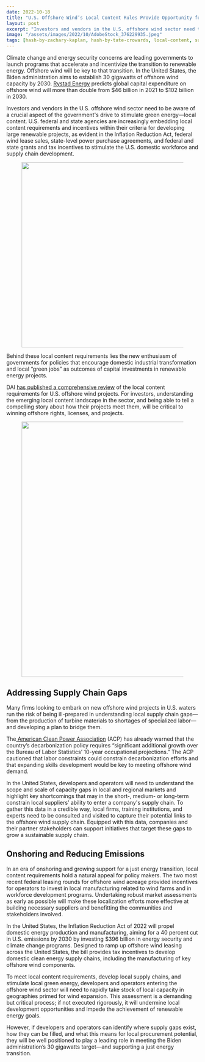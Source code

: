 ```yaml
---
date: 2022-10-18
title: "U.S. Offshore Wind’s Local Content Rules Provide Opportunity for Investors"
layout: post
excerpt: "Investors and vendors in the U.S. offshore wind sector need to be aware of a crucial aspect of the government's drive to stimulate green energy—local content."
image: "/assets/images/2022/10/AdobeStock_376229935.jpeg"
tags: [hash-by-zachary-kaplan, hash-by-tate-crowards, local-content, sustainable-business, climate, hash-featured, hash-developments]
---
```

<p>Climate change and energy security concerns are leading governments to launch programs that accelerate and incentivize the transition to renewable energy. Offshore wind will be key to that transition. In the United States, the Biden administration aims to establish 30 gigawatts of offshore wind capacity by 2030. <a href="https://www.rystadenergy.com/newsevents/news/press-releases/global-offshore-wind-capital-expenditure-to-more-than-double-top-$100-billion-in-2030/" rel="noreferrer noopener">Rystad Energy</a> predicts global capital expenditure on offshore wind will more than double from $46 billion in 2021 to $102 billion in 2030.</p><p>Investors and vendors in the U.S. offshore wind sector need to be aware of a crucial aspect of the government's drive to stimulate green energy—local content. U.S. federal and state agencies are increasingly embedding local content requirements and incentives within their criteria for developing large renewable projects, as evident in the Inflation Reduction Act, federal wind lease sales, state-level power purchase agreements, and federal and state grants and tax incentives to stimulate the U.S. domestic workforce and supply chain development.</p><figure class="kg-card kg-image-card"><a href="https://teams.microsoft.com/registration/PREHcQviIEykzlU8q79obQ,E0TmfYSWy0KFnlMS1aPSKw,86IRvITB0USv9q4wkOJdqA,ThsNhFfXHECRnBHuPCE-6g,reB7QA6QC0eaNdb5-Ecukg,f2DWXVH2gk2wVE6sSV5aZw?mode=read&amp;tenantId=7107113d-e20b-4c20-a4ce-553cabbf686d"><img src="/assets/images/2022/11/webinar-advert.png" class="kg-image" alt loading="lazy" width="1000" height="486" srcset="/assets/images/size/w600/2022/11/webinar-advert.png 600w, /assets/images/2022/11/webinar-advert.png 1000w" sizes="(min-width: 720px) 720px"></a></figure><p>Behind these local content requirements lies the new enthusiasm of governments for policies that encourage domestic industrial transformation and local “green jobs” as outcomes of capital investments in renewable energy projects.</p><p>DAI <a href="https://www.dai.com/news/dai-publishes-review-of-us-offshore-wind-local-content-requirements" rel="noreferrer noopener">has published a comprehensive review</a> of the local content requirements for U.S. offshore wind projects. For investors, understanding the emerging local content landscape in the sector, and being able to tell a compelling story about how their projects meet them, will be critical to winning offshore rights, licenses, and projects.</p><figure class="kg-card kg-image-card kg-width-full"><img src="/assets/images/2022/10/AdobeStock_429665128.jpeg" class="kg-image" alt loading="lazy" width="1200" height="670" srcset="/assets/images/size/w600/2022/10/AdobeStock_429665128.jpeg 600w, /assets/images/size/w1000/2022/10/AdobeStock_429665128.jpeg 1000w, /assets/images/2022/10/AdobeStock_429665128.jpeg 1200w"></figure><h2 id="addressing-supply-chain-gaps">Addressing Supply Chain Gaps </h2><p>Many firms looking to embark on new offshore wind projects in U.S. waters run the risk of being ill-prepared in understanding local supply chain gaps—from the production of turbine materials to shortages of specialized labor—and developing a plan to bridge them.  </p><p>The<a href="https://cleanpower.org/wp-content/uploads/2021/06/ACP-Labor-Supply-Report.pdf" rel="noreferrer noopener"> American Clean Power Association</a> (ACP) has already warned that the country’s decarbonization policy requires “significant additional growth over the Bureau of Labor Statistics’ 10-year occupational projections.” The ACP cautioned that labor constraints could constrain decarbonization efforts and that expanding skills development would be key to meeting offshore wind demand.</p><p>In the United States, developers and operators will need to understand the scope and scale of capacity gaps in local and regional markets and highlight key shortcomings that may in the short-, medium- or long-term constrain local suppliers’ ability to enter a company's supply chain. To gather this data in a credible way, local firms, training institutions, and experts need to be consulted and visited to capture their potential links to the offshore wind supply chain. Equipped with this data, companies and their partner stakeholders can support initiatives that target these gaps to grow a sustainable supply chain.</p><h2 id="onshoring-and-reducing-emissions">Onshoring and Reducing Emissions</h2><p>In an era of onshoring and growing support for a just energy transition, local content requirements hold a natural appeal for policy makers. The two most recent federal leasing rounds for offshore wind acreage provided incentives for operators to invest in local manufacturing related to wind farms and in workforce development programs. Undertaking robust market assessments as early as possible will make these localization efforts more effective at building necessary suppliers and benefitting the communities and stakeholders involved.</p><p>In the United States, the Inflation Reduction Act of 2022 will propel domestic energy production and manufacturing, aiming for a 40 percent cut in U.S. emissions by 2030 by investing $396 billion in energy security and climate change programs. Designed to ramp up offshore wind leasing across the United States, the bill provides tax incentives to develop domestic clean energy supply chains, including the manufacturing of key offshore wind components.</p><p>To meet local content requirements, develop local supply chains, and stimulate local green energy, developers and operators entering the offshore wind sector will need to rapidly take stock of local capacity in geographies primed for wind expansion. This assessment is a demanding but critical process; if not executed rigorously, it will undermine local development opportunities and impede the achievement of renewable energy goals.</p><p>However, if developers and operators can identify where supply gaps exist, how they can be filled, and what this means for local procurement potential, they will be well positioned to play a leading role in meeting the Biden administration’s 30 gigawatts target—and supporting a just energy transition.</p><!--kg-card-begin: html--><div data-tf-widget="OARosYGo" data-tf-transitive-search-params="utm_source, utm_campaign" data-tf-hide-headers data-tf-iframe-props="title=Wind Energy Report Leads" data-tf-medium="snippet" data-tf-hidden="utm_source=xxxxx,utm_medium=xxxxx,utm_campaign=xxxxx" style="width:100%;height:400px;"></div><script src="//embed.typeform.com/next/embed.js"></script><!--kg-card-end: html-->
  